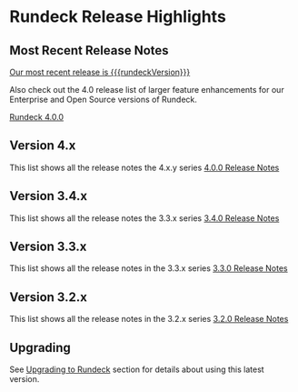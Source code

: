 # Rundeck Release Highlights

## Most Recent Release Notes

[Our most recent release is {{{rundeckVersion}}}](4_x/version-{{{rundeckVersion}}}.md)

Also check out the 4.0 release list of larger feature enhancements for our Enterprise and Open Source versions of Rundeck.

[Rundeck 4.0.0](4_x/version-4.0.0.md)

## Version 4.x
This list shows all the release notes the 4.x.y series [4.0.0 Release Notes](4_x/version-4.0.0.html)

## Version 3.4.x
This list shows all the release notes the 3.3.x series [3.4.0 Release Notes](3_4_x/version-3.4.0.html)

## Version 3.3.x
This list shows all the release notes in the 3.3.x series [3.3.0 Release Notes](3_3_x/version-3.3.0.html)

## Version 3.2.x
This list shows all the release notes in the 3.2.x series [3.2.0 Release Notes](3_2_x/version-3.2.0.html)

## Upgrading

See [Upgrading to Rundeck](/upgrading/index.md) section for details about using this latest version.

